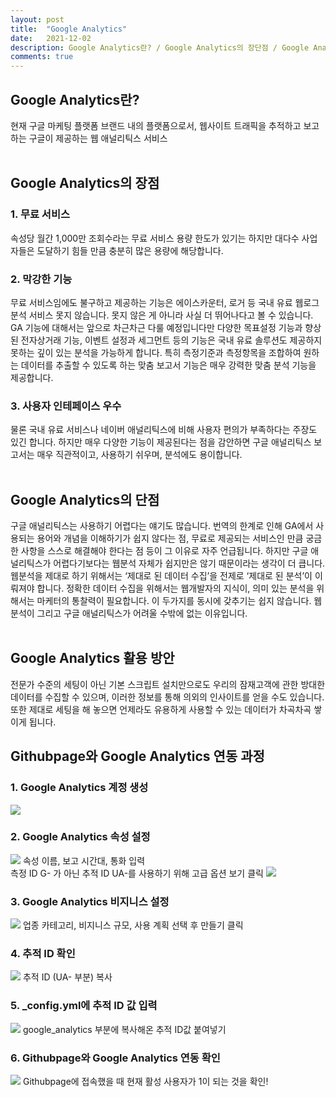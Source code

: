 ```yaml
---
layout: post
title:  "Google Analytics"
date:   2021-12-02
description: Google Analytics란? / Google Analytics의 장단점 / Google Analytics 활용방안 / Githubpage와 Google Analytics 연동 과정
comments: true
---
```


## Google Analytics란?
현재 구글 마케팅 플랫폼 브랜드 내의 플랫폼으로서, 웹사이트 트래픽을 추적하고 보고하는 구글이 제공하는 웹 애널리틱스 서비스
<br>
<br>

## Google Analytics의 장점
### 1. 무료 서비스
속성당 월간 1,000만 조회수라는 무료 서비스 용량 한도가 있기는 하지만 대다수 사업자들은 도달하기 힘들 만큼 충분히 많은 용량에 해당합니다.
 <br>

### 2. 막강한 기능
무료 서비스임에도 불구하고 제공하는 기능은 에이스카운터, 로거 등 국내 유료 웹로그분석 서비스 못지 않습니다. 못지 않은 게 아니라 사실 더 뛰어나다고 볼 수 있습니다. GA 기능에 대해서는 앞으로 차근차근 다룰 예정입니다만 다양한 목표설정 기능과 향상된 전자상거래 기능, 이벤트 설정과 세그먼트 등의 기능은 국내 유료 솔루션도 제공하지 못하는 깊이 있는 분석을 가능하게 합니다. 특히 측정기준과 측정항목을 조합하여 원하는 데이터를 추출할 수 있도록 하는 맞춤 보고서 기능은 매우 강력한 맞춤 분석 기능을 제공합니다.
<br>

### 3. 사용자 인테페이스 우수
물론 국내 유료 서비스나 네이버 애널리틱스에 비해 사용자 편의가 부족하다는 주장도 있긴 합니다. 하지만 매우 다양한 기능이 제공된다는 점을 감안하면 구글 애널리틱스 보고서는 매우 직관적이고, 사용하기 쉬우며, 분석에도 용이합니다.
<br>
<br>

## Google Analytics의 단점
구글 애널리틱스는 사용하기 어렵다는 얘기도 많습니다. 번역의 한계로 인해 GA에서 사용되는 용어와 개념을 이해하기가 쉽지 않다는 점, 무료로 제공되는 서비스인 만큼 궁금한 사항을 스스로 해결해야 한다는 점 등이 그 이유로 자주 언급됩니다. 하지만 구글 애널리틱스가 어렵다기보다는 웹분석 자체가 쉽지만은 않기 때문이라는 생각이 더 큽니다. 웹분석을 제대로 하기 위해서는 ‘제대로 된 데이터 수집’을 전제로 ‘제대로 된 분석’이 이뤄져야 합니다. 정확한 데이터 수집을 위해서는 웹개발자의 지식이, 의미 있는 분석을 위해서는 마케터의 통찰력이 필요합니다. 이 두가지를 동시에 갖추기는 쉽지 않습니다. 웹분석이 그리고 구글 애널리틱스가 어려울 수밖에 없는 이유입니다.
<br>
<br>

## Google Analytics 활용 방안
전문가 수준의 세팅이 아닌 기본 스크립트 설치만으로도 우리의 잠재고객에 관한 방대한 데이터를 수집할 수 있으며, 이러한 정보를 통해 의외의 인사이트를 얻을 수도 있습니다. 또한 제대로 세팅을 해 놓으면 언제라도 유용하게 사용할 수 있는 데이터가 차곡차곡 쌓이게 됩니다.

## Githubpage와 Google Analytics 연동 과정
### 1. Google Analytics 계정 생성
<img src="/assets/img/GA1.PNG"><img>
<br>

### 2. Google Analytics 속성 설정
<img src="/assets/img/GA2.PNG"><img>
속성 이름, 보고 시간대, 통화 입력
<br>
측정 ID G- 가 아닌 추적 ID UA-를 사용하기 위해 고급 옵션 보기 클릭
<img src="/assets/img/GA3.PNG"><img>
<br>

### 3. Google Analytics 비지니스 설정
<img src="/assets/img/GA4.PNG"><img>
업종 카테고리, 비지니스 규모, 사용 계획 선택 후 만들기 클릭
<br>

### 4. 추적 ID 확인
<img src="/assets/img/GA5.PNG"><img>
추적 ID (UA- 부분) 복사
<br>

### 5. _config.yml에 추적 ID 값 입력
<img src="/assets/img/GA6.PNG"><img>
google_analytics 부분에 복사해온 추적 ID값 붙여넣기
<br>

### 6. Githubpage와 Google Analytics 연동 확인
<img src="/assets/img/GA7.PNG"><img>
Githubpage에 접속했을 때 현재 활성 사용자가 1이 되는 것을 확인!
<br>